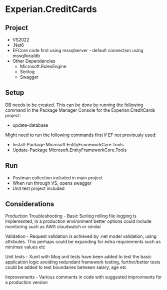 # Experian.CreditCards

## Project

* VS2022
* .Net6
* EFCore code first using mssqlserver - default connection using mssqllocaldb
* Other Dependencies
  * Microsoft.RulesEngine
  * Serilog
  * Swagger
  
## Setup

DB needs to be created. This can be done by running the following command in the Package Manager Console for the Experian.CreditCards project:

* update-database

Might need to run the following commands first if EF not previously used:

* Install-Package Microsoft.EntityFrameworkCore.Tools
* Update-Package Microsoft.EntityFrameworkCore.Tools

## Run

* Postman collection included in main project
* When run through VS, opens swagger
* Unit test project included


## Considerations

Production Troubleshooting - Basic Serilog rolling file logging is implemented, in a production environment better options could include monitoring such as AWS cloudwatch or similar

Validation - Request validation is achieved by .net model validation, using attributes. This perhaps could be expanding for extra requirements such as min/max values etc

Unit tests - Xunit with Moq unit tests have been added to test the basic application logic avoiding redundant framework testing, further/better tests could be added to test boundaries between salary, age etc 

Improvements - Various comments in code with suggested improvments for a production version





